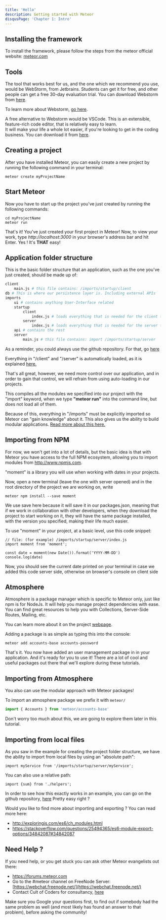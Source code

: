 ```yaml
---
title: 'Hello'
description: Getting started with Meteor
disqusPage: 'Chapter 1: Intro'
---
```


## Installing the framework

To install the framework, please follow the steps from the meteor official website: [meteor.com](https://www.meteor.com/install)

## Tools
The tool that works best for us, and the one which we recommend you use, would be WebStorm, from Jetbrains.
Students can get it for free, and other people can get a free 30-day evaluation trial.
You can download Webstorm from [here](https://www.jetbrains.com/webstorm/download).

To learn more about Webstorm, [go here](https://www.jetbrains.com/webstorm/documentation/).

A free alternative to Webstorm would be VSCode. This is an extensible, feature-rich code editor, that is
relatively easy to learn.  
It will make your life a whole lot easier, if you're looking to get in the coding business.
You can download it from [here](https://code.visualstudio.com/).

## Creating a project

After you have installed Meteor, you can easily create a new project by running the following command in 
your terminal:

```
meteor create myProjectName
```

## Start Meteor

Now you have to start up the project you've just created by running the following commands:

```
cd myProjectName
meteor run
```

That's it! You've just created your first project in Meteor!
Now, to view your work, type *http://localhost:3000* in your browser's address bar and hit Enter.
Yes ! It's **THAT** easy!

## Application folder structure

This is the basic folder structure that an application, such as the one you've just created, should be made up of:



```bash
client
    main.js # this file contains: /imports/startup/client
db # This is where our persistence layer is. Including external APIs
imports
    ui # contains anything User-Interface related
    startup
        client
            index.js # loads everything that is needed for the client to function (ex: routes, css, anything concerning the client)
        server
            index.js # loads everything that is needed for the server to function
    api # contains the rest
    server
        main.js # this file contains: import /imports/startup/server
```
As a reminder, you could always use the github repository. For that, go [here](www.github.com)

Everything in "/client" and "/server" is automatically loaded, as it is explained [here.](https://guide.meteor.com/structure.html#load-order)

That's all great, however, we need more control over our application, and in order to gain that control,
we will refrain from using auto-loading in our projects.

This compiles all the modules we specified into our project with the "import" keyword, when we type **"meteor run"** 
into the command line, but does not load all of them.  

Because of this, everything in "/imports" must be explicitly imported so Meteor can "gain knowledge" about it.
This also gives us the ability to build modular applications.
[Read more about this here.](https://danmartensen.svbtle.com/build-better-apps-with-es6-modules)


## Importing from NPM

For now, we won't get into a lot of details, but the basic idea is that with Meteor you have access to the
 full NPM ecosystem, allowing you to import modules from http://www.npmjs.com.

"moment" is a library you will use when working with dates in your projects.

Now, open a new terminal (leave the one with server opened) and in the root directory of the project we are working on, write

```
meteor npm install --save moment
```

We use save here because it will save it in our packages.json, meaning that if we work in collaboration with
 other developers, when they download the project to start working on it, they will have the same package 
 installed, with the version you specified, making their life much easier. 

To use "moment" in your project, at a basic level, use this code snippet:

```
// file: (for example) /imports/startup/server/index.js
import moment from 'moment';

const date = moment(new Date()).format('YYYY-MM-DD')
console.log(date)
```

Now, you should see the current date printed on your terminal in case we added this code server side, otherwise on browser's console on client side

## Atmosphere

Atmosphere is a package manager which is specific to Meteor only, just like npm is for NodeJs. 
It will help you manage project dependencies with ease.
You can find great resources to help you with Collections, Server-Side Routes, Mailing, etc.

You can learn more about it on the project [webpage](https://atmospherejs.com).

Adding a package is as simple as typing this into the console:
```
meteor add accounts-base accounts-password

```

That's it. You now have added an user management package in in your application. And it's ready for you to use it!
There are a lot of cool and useful packages out there that we'll explore during these tutorials.

## Importing from Atmosphere
You also can use the modular approach with Meteor packages!

To import an atmosphere package we prefix it with `meteor/`

```js
import { Accounts } from 'meteor/accounts-base'

```

Don't worry too much about this, we are going to explore them later in this tutorial.

## Importing from local files

As you saw in the example for creating the project folder structure, we have the ability to import from 
local files by using an "absolute path":
```
import myService from '/imports/startup/server/myService';
```

You can also use a relative path:
```
import {sum} from './helpers';
```
In order to see how this exactly works in an example, you can go on the github repository, [here](www.github.com)
Pretty easy right ?

Would you like to find more about importing and exporting ? You can read more here:
- http://exploringjs.com/es6/ch_modules.html
- https://stackoverflow.com/questions/25494365/es6-module-export-options/34842087#34842087


## Need Help ?

If you need help, or you get stuck you can ask other Meteor evangelists out there:
- https://forums.meteor.com
- Go to the #meteor channel on FreeNode Server: [https://webchat.freenode.net/](https://webchat.freenode.net/)
- Contact Cult of Coders for consultancy, [here](https://www.cultofcoders.com/contact)

Make sure you Google your questions first, to find out if somebody had the same problem as well 
(and most likely has found an answer to that problem), before asking the community!


